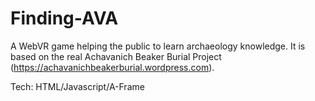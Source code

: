 # Finding-AVA
A WebVR game helping the public to learn archaeology knowledge. 
It is based on the real Achavanich Beaker Burial Project (https://achavanichbeakerburial.wordpress.com).

Tech: HTML/Javascript/A-Frame

